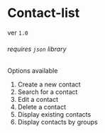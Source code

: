 # **Contact-list**
ver `1.0`

###### requires `json` library

Options available
1. Create a new contact
2. Search for a contact
3. Edit a contact
4. Delete a contact
5. Display existing contacts
6. Display contacts by groups